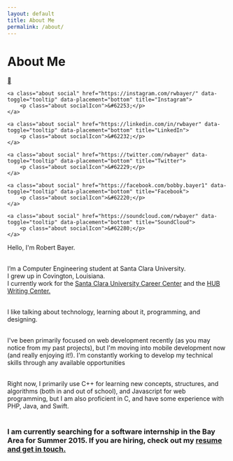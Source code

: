 ```yaml
---
layout: default
title: About Me
permalink: /about/
---
```


<div class="col-xs-12 col-sm-4">
	<h1 class="post-title page centerMobiletoLeft">About Me</h1>
</div>
<div class="col-xs-10 col-xs-offset-1 col-sm-8 col-sm-offset-0 centerMobiletoRight">
	<a class="about social" href="https://github.com/rwbayer" data-toggle="tooltip" data-placement="bottom" title="GitHub">
		<p class="about socialIcon">&#62208;</p>
	</a>

	<a class="about social" href="https://instagram.com/rwbayer/" data-toggle="tooltip" data-placement="bottom" title="Instagram">
		<p class="about socialIcon">&#62253;</p>
	</a>
        
	<a class="about social" href="https://linkedin.com/in/rwbayer" data-toggle="tooltip" data-placement="bottom" title="LinkedIn">
		<p class="about socialIcon">&#62232;</p>
	</a>
        
	<a class="about social" href="https://twitter.com/rwbayer" data-toggle="tooltip" data-placement="bottom" title="Twitter">
		<p class="about socialIcon">&#62229;</p>
	</a>

	<a class="about social" href="https://facebook.com/bobby.bayer1" data-toggle="tooltip" data-placement="bottom" title="Facebook">
		<p class="about socialIcon">&#62220;</p>
	</a>

	<a class="about social" href="https://soundcloud.com/rwbayer" data-toggle="tooltip" data-placement="bottom" title="SoundCloud">
		<p class="about socialIcon">&#62280;</p>
	</a>
       
</div>
<div class="col-xs-12">
<article class="post-content about">
Hello, I'm Robert Bayer.<br><br>
   	
I’m a Computer Engineering student at Santa Clara University. <br>
I grew up in Covington, Louisiana.<br>
I currently work for the <a href="http://www.scu.edu/careercenter/index.cfm"> Santa Clara University Career Center</a> and the <a href="http://www.scu.edu/hub/">HUB Writing Center.</a>
<br><br>

I like talking about technology, learning about it, programming, and designing.<br><br>

I've been primarily focused on web development recently (as you may notice from my past projects), but I'm moving into mobile development now (and really enjoying it!). I'm constantly working to develop my technical skills through any available opportunities <br><br>

Right now, I primarily use C++ for learning new concepts, structures, and algorithms (both in and out of school), and Javascript for web programming, but I am also proficient in C, and have some experience with PHP, Java, and Swift.<br><br>

<h3>I am currently searching for a software internship in the Bay Area for Summer 2015. If you are hiring, check out my <a href="{{ '/resume/' | prepend: site.url }}">resume and get in touch.</a> </h3>
</article>
</div>
      
  

